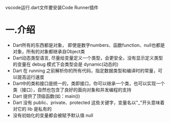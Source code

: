 vscode运行.dart文件要安装Code Runner插件

# 一.介绍

- Dart所有的东西都是对象， 即使是数字numbers、函数function、null也都是对象，所有的对象都继承自Object类
- Dart动态类型语言, 尽量给变量定义一个类型，会更安全，没有显示定义类型的变量在 debug 模式下会类型会是 dynamic(动态的)
- Dart 在 running 之前解析你的所有代码，指定数据类型和编译时的常量，可以提高运行速度
- Dart中的类和接口是统一的，类即接口，你可以继承一个类，也可以实现一个类（接口），自然也包含了良好的面向对象和并发编程的支持
- Dart 提供了顶级函数(如：main())
- Dart 没有 public、private、protected 这些关键字，变量名以"_"开头意味着对它的 lib 是私有的
- 没有初始化的变量都会被赋予默认值 null




